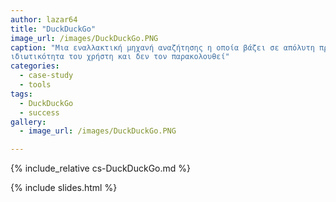 ```yaml
---
author: lazar64
title: "DuckDuckGo"
image_url: /images/DuckDuckGo.PNG
caption: "Μια εναλλακτική μηχανή αναζήτησης η οποία βάζει σε απόλυτη προτεραιότητα την
ιδιωτικότητα του χρήστη και δεν τον παρακολουθεί"
categories:
  - case-study
  - tools
tags:
  - DuckDuckGo
  - success
gallery:
  - image_url: /images/DuckDuckGo.PNG

---
```


{% include_relative cs-DuckDuckGo.md %}

{% include slides.html %}
